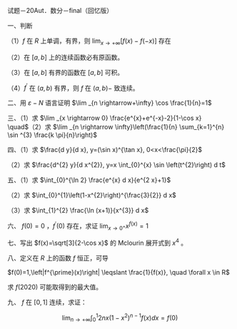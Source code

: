 试题－20Aut．数分－final（回忆版）

一、判断

（1）$f$ 在 $R$ 上单调，有界，则 $\lim _{x \rightarrow+\infty}[f(x)-f(-x)]$ 存在

（2）在 $[a, b]$ 上的连续函数必有原函数。

（3）在 $[a, b]$ 有界的函数在 $[a, b]$ 可积。

（4）$f^{\prime}$ 在 $(a, b)$ 有界，则 $f$ 在 $(a, b)-$ 致连续。

二、用 $\varepsilon-N$ 语言证明 $\lim _{n \rightarrow+\infty} \cos \frac{1}{n}=1$

三、（1）求 $\lim _{x \rightarrow 0} \frac{e^{x}+e^{-x}-2}{1-\cos x} \quad$（2）求 $\lim _{n \rightarrow \infty}\left(\frac{1}{n} \sum_{k=1}^{n} \sin ^{3} \frac{k \pi}{n}\right)$

四、（1）求 $\frac{d y}{d x}, y=(\sin x)^{\tan x}, 0<x<\frac{\pi}{2}$

（2）求 $\frac{d^{2} y}{d x^{2}}, y=x \int_{0}^{x} \sin \left(t^{2}\right) d t$

五、（1）求 $\int_{0}^{\ln 2} \frac{e^{x} d x}{e^{2 x}+1}$

（2）求 $\int_{0}^{1}\left(1-x^{2}\right)^{\frac{3}{2}} d x$

（3）求 $\int_{1}^{2} \frac{\ln (x+1)}{x^{3}} d x$

六、 $f(0)=0$ ，$f^{\prime}(0)$ 存在，求证 $\lim _{x \rightarrow 0^{+}} x^{f(x)}=1$

七、写出 $f(x)=\sqrt[3]{2-\cos x}$ 的 Mclourin 展开式到 $x^{4}$ 。

八、定义在 $R$ 上的函数 $f$ 恒正，可导

$f(0)=1,\left|f^{\prime}(x)\right| \leqslant \frac{1}{f(x)}, \quad \forall x \in R$

求 $f(2020)$ 可能取得到的最大值。

九、 $f$ 在 $[0,1]$ 连续，求证：

$$
\lim _{n \rightarrow+\infty} \int_{0}^{1} 2 n x\left(1-x^{2}\right)^{n-1} f(x) d x=f(0)
$$

